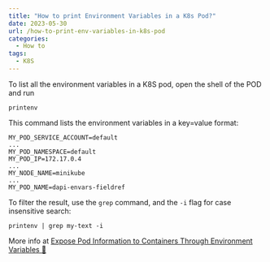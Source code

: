 ```yaml
---
title: "How to print Environment Variables in a K8s Pod?"
date: 2023-05-30
url: /how-to-print-env-variables-in-k8s-pod
categories:
  - How to
tags:
  - K8S
---
```


To list all the environment variables in a K8S pod, open the shell of the POD and run

```plaintext
printenv
```

This command lists the environment variables in a key=value format:

```plaintext
MY_POD_SERVICE_ACCOUNT=default
...
MY_POD_NAMESPACE=default
MY_POD_IP=172.17.0.4
...
MY_NODE_NAME=minikube
...
MY_POD_NAME=dapi-envars-fieldref
```

To filter the result, use the `grep` command, and the `-i` flag for case insensitive search:

```plaintext
printenv | grep my-text -i
```

More info at [Expose Pod Information to Containers Through Environment Variables 🔗](https://kubernetes.io/docs/tasks/inject-data-application/environment-variable-expose-pod-information/)
